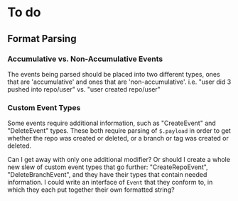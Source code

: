 # To do

## Format Parsing

### Accumulative vs. Non-Accumulative Events

The events being parsed should be placed into two different types, ones that are 'accumulative' and ones that are 'non-accumulative'. i.e. "user did 3 pushed into repo/user" vs. "user created repo/user"

### Custom Event Types

Some events require additional information, such as "CreateEvent" and "DeleteEvent" types. These both require parsing of `$.payload` in order to get whether the repo was created or deleted, or a branch or tag was created or deleted.

Can I get away with only one additional modifier?
Or should I create a whole new slew of custom event types that go further: "CreateRepoEvent", "DeleteBranchEvent", and they have their types that contain needed information. I could write an interface of `Event` that they conform to, in which they each put together their own formatted string?
